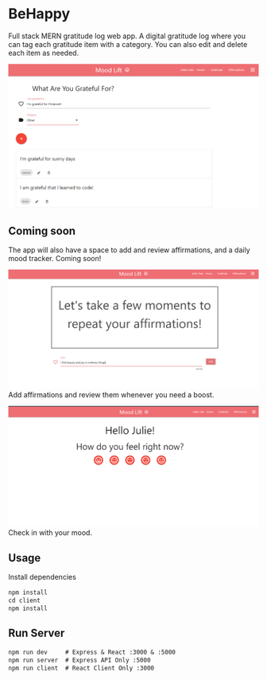 # BeHappy

Full stack MERN gratitude log web app. A digital gratitude log where you can tag each gratitude item with a category.
You can also edit and delete each item as needed.

![Gratitude log preview image](https://github.com/JulieBoberg/BeHappy/blob/master/images/gratitudeLog.png)

## Coming soon
The app will also have a space to add and review affirmations, and a daily mood tracker. Coming soon!

![Preview of affirmations section](https://github.com/JulieBoberg/BeHappy/blob/master/images/affirmations.png)
Add affirmations and review them whenever you need a boost.

![Preview of affirmations section](https://github.com/JulieBoberg/BeHappy/blob/master/images/mood.png)
Check in with your mood. 

## Usage
Install dependencies
```
npm install
cd client
npm install
```

## Run Server
```
npm run dev     # Express & React :3000 & :5000
npm run server  # Express API Only :5000
npm run client  # React Client Only :3000
```
